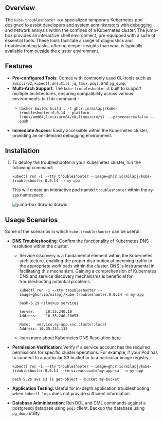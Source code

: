 ## Overview

The `kube-troubleshooter` is a specialized temporary Kubernetes pod designed to assist developers and system administrators with debugging and network analysis within the confines of a Kubernetes cluster. The jump-box provides an interactive shell environment, pre-equipped with a suite of essential tools. These tools facilitate a range of diagnostics and troubleshooting tasks, offering deeper insights than what is typically available from outside the cluster environment.

## Features

- **Pre-configured Tools**: Comes with commonly used CLI tools such as `awscli-v2`, `kubectl`, `dnsutils`, `jq`, `tmux`, `psql`, and `pg_dump`.
- **Multi-Arch Support**: The `kube-troubleshooter` is built to support multiple architectures, ensuring compatibility across various environments. `buildx` command - 
  - ```shell
    docker buildx build . -t ghcr.io/milapj/kube-troubleshooter:0.0.14 --platform linux/amd64,linux/arm64/v8,linux/arm/v7  --provenance=false --push
    ```
- **Immediate Access**: Easily accessible within the Kubernetes cluster, providing an on-demand debugging environment.

## Installation

1. To deploy the troubleshooter in your Kubernetes cluster, run the following command:

    ```shell
    kubectl run -i --tty troubleshooter --image=ghcr.io/milapj/kube-troubleshooter:0.0.14 -n my-app
    ```

   This will create an interactive pod named `troubleshooter` within the `my-app` namespace.

   ![jump-box draw io drawio](https://github.com/milapj/kube-troubleshooter/assets/9828402/ad75ac8f-b666-4d91-a5ba-20470afe38bf)

## Usage Scenarios

Some of the scenarios in which `kube-troubleshooter` can be useful :

- **DNS Troubleshooting**: Confirm the functionality of Kubernetes DNS resolution within the cluster.

  - Service discovery is a fundamental element within the Kubernetes architecture, enabling the proper distribution of incoming traffic to the appropriate workloads within the cluster. DNS is instrumental in facilitating this mechanism. Gaining a comprehension of Kubernetes' DNS and service discovery mechanisms is beneficial for troubleshooting potential problems.

    ```shell
    kubectl run -i --tty troubleshooter --image=ghcr.io/milapj/kube-troubleshooter:0.0.14 -n my-app

    bash-5.2$ nslookup service1

    Server:		10.35.240.10
    Address:	10.35.240.10#53

    Name:	service.my-app.svc.cluster.local
    Address: 10.35.254.119
    ```
  - learn more about Kubernetes DNS Resolution [here](https://kubernetes.io/docs/tasks/administer-cluster/dns-debugging-resolution/)


- **Permission Verification**: Verify if a service account has the required permissions for specific cluster operations. For example, if your Pod has to connect to a particular S3 bucket or to a particular image registry -
    ```shell
    kubectl run -i --tty troubleshooter --image=ghcr.io/milapj/kube-troubleshooter:0.0.14 --serviceaccount='my-app-sa' -n my-app
    
    bash-5.2$ aws s3 ls get-object --bucket my-bucket
    ```
- **Application Testing**: Useful for in-depth application troubleshooting when `kubectl logs` does not provide sufficient information. 

- **Database Administration**: Run DDL and DML commands against a postgresql database using `psql` client. Backup the database using `pg_dump` utility.

